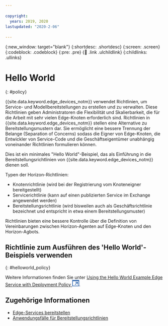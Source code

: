 ```yaml
---

copyright:
  years: 2019, 2020
lastupdated: "2020-2-06"

---
```


{:new_window: target="blank"}
{:shortdesc: .shortdesc}
{:screen: .screen}
{:codeblock: .codeblock}
{:pre: .pre}
{:child: .link .ulchildlink}
{:childlinks: .ullinks}

# Hello World
{: #policy}

{{site.data.keyword.edge_devices_notm}} verwendet Richtlinien, um Service- und Modellbereitstellungen zu erstellen und zu verwalten. Diese Richtlinien geben Administratoren die Flexibilität und Skalierbarkeit, die für die Arbeit mit sehr vielen Edge-Knoten erforderlich sind. Richtlinien in {{site.data.keyword.edge_devices_notm}} stellen eine Alternative zu Bereitstellungsmustern dar. Sie ermöglicht eine bessere Trennung der Belange (Separation of Concerns) sodass die Eigner von Edge-Knoten, die Entwickler von Service-Code und die Geschäftseigentümer unabhängig voneinander Richtlinien formulieren können. 

Dies ist ein minimales "Hello World"-Beispiel, das als Einführung in die Bereitstellungsrichtlinien von {{site.data.keyword.edge_devices_notm}} dienen soll.

Typen der Horizon-Richtlinien: 

* Knotenrichtlinie (wird bei der Registrierung vom Knoteneigner bereitgestellt)
* Servicerichtlinie (kann auf einen publizierten Service im Exchange angewendet werden)
* Bereitstellungsrichtlinie (wird bisweilen auch als Geschäftsrichtlinie bezeichnet und entspricht in etwa einem Bereitstellungsmuster)

Richtlinien bieten eine bessere Kontrolle über die Definition von Vereinbarungen zwischen Horizon-Agenten auf Edge-Knoten und den Horizon-Agbots.

## Richtlinie zum Ausführen des 'Hello World'-Beispiels verwenden
{: #helloworld_policy}

Weitere Informationen finden Sie unter [Using the Hello World Example Edge Service with Deployment Policy ![Wird in einer neuen Registerkarte geöffnet](../../images/icons/launch-glyph.svg "Wird in einer neuen Registerkarte geöffnet")](https://github.com/open-horizon/examples/blob/master/edge/services/helloworld/PolicyRegister.md#using-the-hello-world-example-edge-service-with-deployment-policy). 

## Zugehörige Informationen

* [Edge-Services bereitstellen](../using_edge_devices/detailed_policy.md)
* [Anwendungsfälle für Bereitstellungsrichtlinien](../using_edge_devices/policy_user_cases.md)
